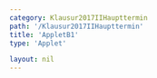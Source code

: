 ```yaml
---
category: Klausur2017IIHaupttermin
path: '/Klausur2017IIHaupttermin'
title: 'AppletB1'
type: 'Applet'

layout: nil
---
```

<link type="text/css" href="https://cdnjs.cloudflare.com/ajax/libs/jsxgraph/0.99.6/jsxgraph.css"><link rel="stylesheet" type="text/css" href="//cdnjs.cloudflare.com/ajax/libs/jsxgraph/0.99.7/jsxgraph.css" />
<div id="d84caf00-0e94-4dcf-9b50-e083b82c0977" class="jxgbox" style="width:500px; height:500px">
<script type="text/javascript">
    (function() {
	const board = JXG.JSXGraph.initBoard('d84caf00-0e94-4dcf-9b50-e083b82c0977', {
    							boundingbox: [-10, 10, 10, -10],
                  axis: true
              });
              
var a = board.create('slider', [[2,7], [7,7], [-2, -0.25, 2]], {name:'a'});     
var c = board.create('slider', [[2,6], [7,6], [-5, 3.75, 5]], {name:'c'});

var f = x => a.Value()*x*x+0.5*x+c.Value();
var fpar = board.create('functiongraph', [f],
        {strokeColor: 'black', strokeWidth:3});
        
var g = x => -0.1*x-2;
var gpar = board.create('functiongraph', [g],
        {strokeColor: 'black', strokeWidth:3});

var P = board.create('point', [-3,0], {name:'P',fixed:true, label:{fontsize:16, position:'bot'}, size:2});
var Q = board.create('point', [5,0], {fixed:true, name:'Q', label:{fontsize:16, position:'bot'}, size:2});
var A = board.create('glider', [fpar], {color:'orange', label:{fontsize:16, position:'bot'}, size:2});
var B = board.create('point', [function(){return A.X()},function(){return -0.1*A.X()-2}], {color:'green', label:{fontsize:16, position:'bot'}, size:2});
var C = board.create('point', [function(){return A.X()+2},function(){return -0.25*(2+A.X())*(2+A.X())+0.5*(2+A.X())+3.75}], {color:'green', label:{fontsize:16, position:'bot'}, size:2});
var D = board.create('point', [function(){return A.X()+2},function(){return B.Y()+(-1*(A.Y()-C.Y()))}], {color:'green', label:{fontsize:16, position:'bot'}, size:2});

var BA = board.create('line', [B,A], {straightLast:false, straightFirst:false});
var CD = board.create('line', [D,C], {straightLast:false, straightFirst:false});
var BD = board.create('line', [D,B], {straightLast:false, straightFirst:false});
var AC = board.create('line', [A,C], {straightLast:false, straightFirst:false});

board.create('text', [-5,5,function(){return '|<span style="border-top:1px solid">AB</span>| = '+Math.round(100*(A.Y()-B.Y()))/100+' LE'}], {fontsize: 18, fixed:true});
board.create('text', [-5,8,'M II 2017 HT B 1'], {fontsize: 18, fixed:true});
})()
  </script>
  </div>
